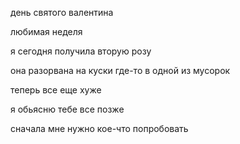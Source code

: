 день святого валентина

любимая неделя

я сегодня получила вторую розу

она разорвана на куски где-то в одной из мусорок

теперь все еще хуже

я обьясню тебе все позже

сначала мне нужно кое-что попробовать

